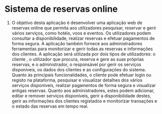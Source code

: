 # Sistema de reservas online

1) O objetivo desta aplicação é desenvolver uma aplicação web de reservas online que permita aos utilizadores pesquisar, reservar e gerir vários serviços, como hotéis, voos e eventos. Os utilizadores podem consultar a disponibilidade, realizar reservas e efetuar pagamentos de forma segura. A aplicação também fornece aos administradores ferramentas para monitorizar e gerir todas as reservas e informações dos clientes.
A aplicação será utilizada por dois tipos de utilizadores: o cliente , o utilizador que procura, reserva e gere as suas próprias reservas, e o administrador, o responsável por gerir os serviços disponíveis, os dados dos clientes e as configurações do sistema.
Quanto às principais funcionalidades, o cliente pode efetuar login ou registo na plataforma, pesquisar e visualizar detalhes dos vários serviços disponíveis, realizar pagamentos de forma segura e visualizar antigas reservas. Quanto aos administradores, estes podem adicionar, editar e remover serviços disponíveis, gerir a disponibilidade destes, gerir as informações dos clientes registados e monitorizar transações e o estado das reservas em tempo real.
